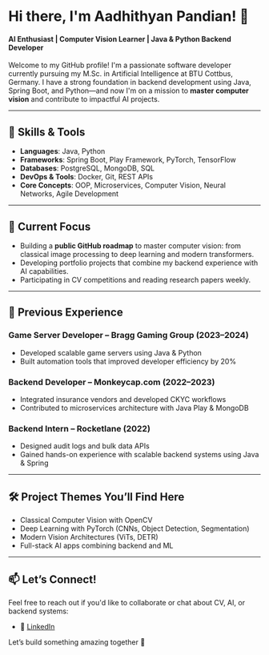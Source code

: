 # Hi there, I'm Aadhithyan Pandian! 👋  
#### AI Enthusiast | Computer Vision Learner | Java & Python Backend Developer

Welcome to my GitHub profile! I'm a passionate software developer currently pursuing my M.Sc. in Artificial Intelligence at BTU Cottbus, Germany. I have a strong foundation in backend development using Java, Spring Boot, and Python—and now I'm on a mission to **master computer vision** and contribute to impactful AI projects.

---

## 🔧 Skills & Tools
- **Languages**: Java, Python  
- **Frameworks**: Spring Boot, Play Framework, PyTorch, TensorFlow  
- **Databases**: PostgreSQL, MongoDB, SQL  
- **DevOps & Tools**: Docker, Git, REST APIs  
- **Core Concepts**: OOP, Microservices, Computer Vision, Neural Networks, Agile Development

---

## 🚀 Current Focus
- Building a **public GitHub roadmap** to master computer vision: from classical image processing to deep learning and modern transformers.
- Developing portfolio projects that combine my backend experience with AI capabilities.
- Participating in CV competitions and reading research papers weekly.

---

## 💼 Previous Experience
### Game Server Developer – Bragg Gaming Group (2023–2024)
- Developed scalable game servers using Java & Python  
- Built automation tools that improved developer efficiency by 20%

### Backend Developer – Monkeycap.com (2022–2023)
- Integrated insurance vendors and developed CKYC workflows  
- Contributed to microservices architecture with Java Play & MongoDB

### Backend Intern – Rocketlane (2022)
- Designed audit logs and bulk data APIs  
- Gained hands-on experience with scalable backend systems using Java & Spring

---

## 🛠️ Project Themes You’ll Find Here
- Classical Computer Vision with OpenCV  
- Deep Learning with PyTorch (CNNs, Object Detection, Segmentation)  
- Modern Vision Architectures (ViTs, DETR)  
- Full-stack AI apps combining backend and ML

---

## 📫 Let’s Connect!
Feel free to reach out if you'd like to collaborate or chat about CV, AI, or backend systems:
- 🔗 [LinkedIn](https://www.linkedin.com/in/aadhi001/)  

Let’s build something amazing together 🚀
